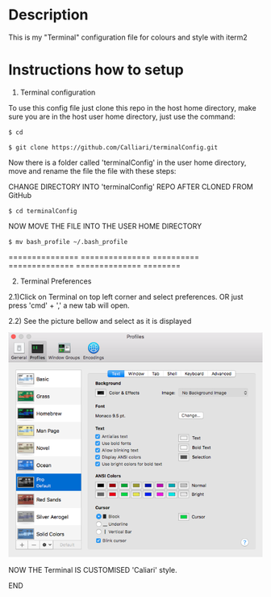 # Description
This is my "Terminal" configuration file for colours and style with iterm2


# Instructions how to setup

1) Terminal configuration

To use this config file just clone this repo in the host  home directory,
make sure you are in the host user home directory, just use the command:

```
$ cd
```


```
$ git clone https://github.com/Calliari/terminalConfig.git
```

Now there is a folder called 'terminalConfig' in the user home directory, move and rename the file the file with these steps:

CHANGE DIRECTORY INTO 'terminalConfig' REPO AFTER CLONED FROM GitHub
```
$ cd terminalConfig
```

NOW MOVE THE FILE INTO THE USER HOME DIRECTORY

```
$ mv bash_profile ~/.bash_profile
```

=============== =============== ========== ============== ============== ========


2) Terminal Preferences

2.1)Click on Terminal on top left corner and select preferences.
OR just press 'cmd' + ',' a new tab will open.

2.2) See the picture bellow and select as it is displayed

![Terminal_png](https://github.com/Calliari/terminalConfig/blob/master/img/Terminal.png)


NOW THE Terminal IS CUSTOMISED 'Caliari' style.

END
